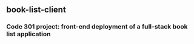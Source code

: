 ## book-list-client
### Code 301 project: front-end deployment of a full-stack book list application 
